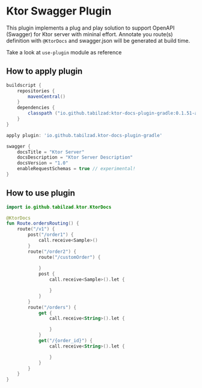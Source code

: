 # Ktor Swagger Plugin

This plugin implements a plug and play solution to support OpenAPI (Swagger) for Ktor server with mininal effort. Annotate you route(s) definition with `@KtorDocs` and swagger.json will be generated at build time.

Take a look at `use-plugin` module as reference 

## How to apply plugin

```groovy
buildscript {
    repositories {
        mavenCentral()
    }
    dependencies {
        classpath ("io.github.tabilzad:ktor-docs-plugin-gradle:0.1.51-alpha")
    }
}

apply plugin: 'io.github.tabilzad.ktor-docs-plugin-gradle'

swagger {
    docsTitle = "Ktor Server"
    docsDescription = "Ktor Server Description"
    docsVersion = "1.0"
    enableRequestSchemas = true // experimental!
}
```

## How to use plugin
```kotlin
import io.github.tabilzad.ktor.KtorDocs

@KtorDocs
fun Route.ordersRouting() {
    route("/v1") {
        post("/order1") {
            call.receive<Sample>()
        }
        route("/order2") {
            route("/customOrder") {
               
            }
            post {
                call.receive<Sample>().let {

                }
            }
        }
        route("/orders") {
            get {
                call.receive<String>().let {

                }
            }
            get("/{order_id}") {
                call.receive<String>().let {

                }
            }
        }
    }
}

```
